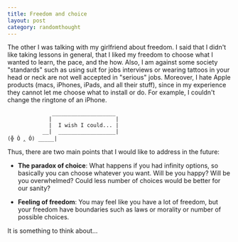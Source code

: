 ```yaml
---
title: Freedom and choice 
layout: post
category: randomthought
---
```


The other I was talking with my girlfriend about freedom. I said that I didn't like taking lessons in general, that I liked my freedom to choose what I wanted to learn, the pace, and the how. 
Also, I am against some society "standards" such as using suit for jobs interviews or wearing tattoos in your head or neck are not well accepted in "serious" jobs. 
Moreover, I hate Apple products (macs, iPhones, iPads, and all their stuff), since in my experience they cannot let me choose what to install or do. For example, I couldn't change the ringtone of an iPhone.

```
              ____________________
             |                    |
             |  I wish I could... |
           __|  __________________|  
(╬ Ò ‸ Ó) _____|
```

Thus, there are two main points that I would like to address in the future:
- **The paradox of choice**:
    What happens if you had infinity options, so basically you can choose whatever you want. Will be you happy? Will be you overwhelmed? Could less number of choices would be better for our sanity?   

- **Feeling of freedom**: 
    You may feel like you have a lot of freedom, but your freedom have boundaries such as laws or morality or number of possible choices.

It is something to think about... 

